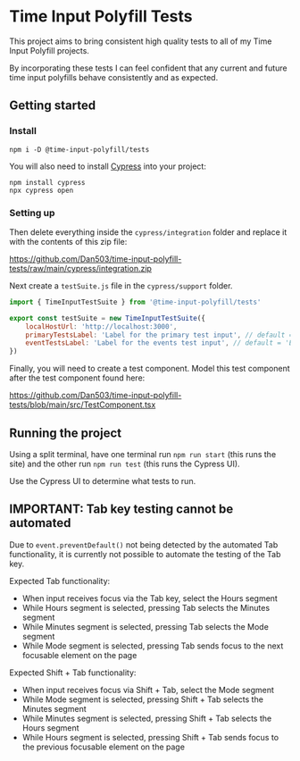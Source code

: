# Time Input Polyfill Tests

This project aims to bring consistent high quality tests to all of my Time Input Polyfill projects.

By incorporating these tests I can feel confident that any current and future time input polyfills behave consistently and as expected.

## Getting started

### Install

```
npm i -D @time-input-polyfill/tests
```

You will also need to install [Cypress](https://www.cypress.io/) into your project:

```
npm install cypress
npx cypress open
```

### Setting up

Then delete everything inside the `cypress/integration` folder and replace it with the contents of this zip file:

https://github.com/Dan503/time-input-polyfill-tests/raw/main/cypress/integration.zip

Next create a `testSuite.js` file in the `cypress/support` folder.

```js
import { TimeInputTestSuite } from '@time-input-polyfill/tests'

export const testSuite = new TimeInputTestSuite({
	localHostUrl: 'http://localhost:3000',
	primaryTestsLabel: 'Label for the primary test input', // default = 'Primary tests'
	eventTestsLabel: 'Label for the events test input', // default = 'Event tests'
})
```

Finally, you will need to create a test component. Model this test component after the test component found here:

https://github.com/Dan503/time-input-polyfill-tests/blob/main/src/TestComponent.tsx

## Running the project

Using a split terminal, have one terminal run `npm run start` (this runs the site) and the other run `npm run test` (this runs the Cypress UI).

Use the Cypress UI to determine what tests to run.

## IMPORTANT: Tab key testing cannot be automated

Due to `event.preventDefault()` not being detected by the automated Tab functionality, it is currently not possible to automate the testing of the Tab key.

Expected Tab functionality:

-   When input receives focus via the Tab key, select the Hours segment
-   While Hours segment is selected, pressing Tab selects the Minutes segment
-   While Minutes segment is selected, pressing Tab selects the Mode segment
-   While Mode segment is selected, pressing Tab sends focus to the next focusable element on the page

Expected Shift + Tab functionality:

-   When input receives focus via Shift + Tab, select the Mode segment
-   While Mode segment is selected, pressing Shift + Tab selects the Minutes segment
-   While Minutes segment is selected, pressing Shift + Tab selects the Hours segment
-   While Hours segment is selected, pressing Shift + Tab sends focus to the previous focusable element on the page
